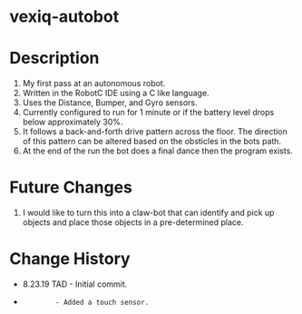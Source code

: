 # vexiq-autobot
# Description
1. My first pass at an autonomous robot.
2. Written in the RobotC IDE using a C like language.
3. Uses the Distance, Bumper, and Gyro sensors.
4. Currently configured to run for 1 minute or if the battery level drops below approximately 30%.
5. It follows a back-and-forth drive pattern across the floor. The direction of this pattern can be altered based on the obsticles in the bots path.
6. At the end of the run the bot does a final dance then the program exists.

# Future Changes
1. I would like to turn this into a claw-bot that can identify and pick up objects and place those objects in a pre-determined place.

# Change History
- 8.23.19 TAD - Initial commit.
-             - Added a touch sensor.

